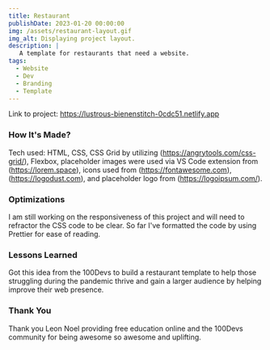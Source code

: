 ```yaml
---
title: Restaurant
publishDate: 2023-01-20 00:00:00
img: /assets/restaurant-layout.gif
img_alt: Displaying project layout.
description: |
   A template for restaurants that need a website.
tags:
  - Website
  - Dev
  - Branding
  - Template
---
```


Link to project: https://lustrous-bienenstitch-0cdc51.netlify.app

### **How It's Made?**

Tech used: HTML, CSS, CSS Grid by utilizing (https://angrytools.com/css-grid/), Flexbox, placeholder images were used via VS Code extension from (https://lorem.space), icons used from (https://fontawesome.com), (https://logodust.com), and placeholder logo from (https://logoipsum.com/).

### **Optimizations**

I am still working on the responsiveness of this project and will need to refractor the CSS code to be clear. So far I've formatted the code by using Prettier for ease of reading.

### **Lessons Learned**

Got this idea from the 100Devs to build a restaurant template to help those struggling during the pandemic thrive and gain a larger audience by helping improve their web presence.

### **Thank You**

Thank you Leon Noel providing free education online and the 100Devs community for being awesome so awesome and uplifting.